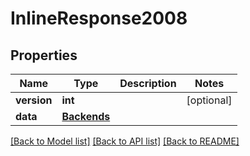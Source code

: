 # InlineResponse2008

## Properties
Name | Type | Description | Notes
------------ | ------------- | ------------- | -------------
**version** | **int** |  | [optional] 
**data** | [**Backends**](Backends.md) |  | 

[[Back to Model list]](../README.md#documentation-for-models) [[Back to API list]](../README.md#documentation-for-api-endpoints) [[Back to README]](../README.md)


